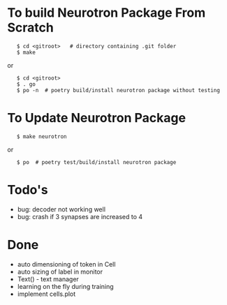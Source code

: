 # To build Neurotron Package From Scratch

```
   $ cd <gitroot>   # directory containing .git folder
   $ make
```

or

```
   $ cd <gitroot>
   $ . go
   $ po -n  # poetry build/install neurotron package without testing
```

# To Update Neurotron Package

```
   $ make neurotron
```

or

```
   $ po  # poetry test/build/install neurotron package
```

# Todo's

* bug: decoder not working well
* bug: crash if 3 synapses are increased to 4

# Done

* auto dimensioning of token in Cell
* auto sizing of label in monitor
* Text() - text manager
* learning on the fly during training
* implement cells.plot
